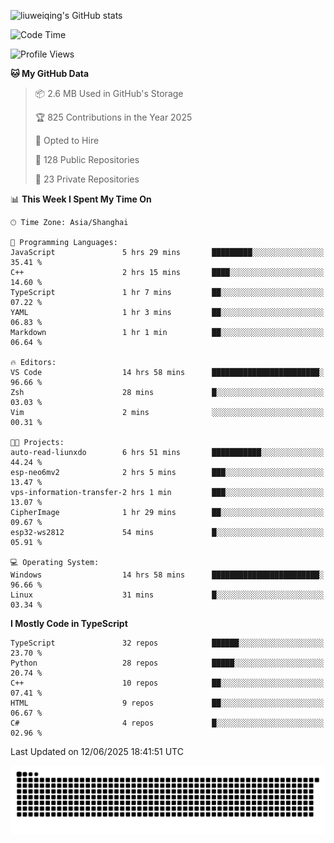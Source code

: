 ![liuweiqing's GitHub stats](https://github-readme-stats.vercel.app/api?username=14790897&show_icons=true&locale=cn&include_all_commits=true&count_private=true)

<!--START_SECTION:waka-->
![Code Time](http://img.shields.io/badge/Code%20Time-2%2C217%20hrs%2042%20mins-blue)

![Profile Views](http://img.shields.io/badge/Profile%20Views-4-blue)

**🐱 My GitHub Data** 

> 📦 2.6 MB Used in GitHub's Storage 
 > 
> 🏆 825 Contributions in the Year 2025
 > 
> 💼 Opted to Hire
 > 
> 📜 128 Public Repositories 
 > 
> 🔑 23 Private Repositories 
 > 
📊 **This Week I Spent My Time On** 

```text
🕑︎ Time Zone: Asia/Shanghai

💬 Programming Languages: 
JavaScript               5 hrs 29 mins       █████████░░░░░░░░░░░░░░░░   35.41 % 
C++                      2 hrs 15 mins       ████░░░░░░░░░░░░░░░░░░░░░   14.60 % 
TypeScript               1 hr 7 mins         ██░░░░░░░░░░░░░░░░░░░░░░░   07.22 % 
YAML                     1 hr 3 mins         ██░░░░░░░░░░░░░░░░░░░░░░░   06.83 % 
Markdown                 1 hr 1 min          ██░░░░░░░░░░░░░░░░░░░░░░░   06.64 % 

🔥 Editors: 
VS Code                  14 hrs 58 mins      ████████████████████████░   96.66 % 
Zsh                      28 mins             █░░░░░░░░░░░░░░░░░░░░░░░░   03.03 % 
Vim                      2 mins              ░░░░░░░░░░░░░░░░░░░░░░░░░   00.31 % 

🐱‍💻 Projects: 
auto-read-liunxdo        6 hrs 51 mins       ███████████░░░░░░░░░░░░░░   44.24 % 
esp-neo6mv2              2 hrs 5 mins        ███░░░░░░░░░░░░░░░░░░░░░░   13.47 % 
vps-information-transfer-2 hrs 1 min         ███░░░░░░░░░░░░░░░░░░░░░░   13.07 % 
CipherImage              1 hr 29 mins        ██░░░░░░░░░░░░░░░░░░░░░░░   09.67 % 
esp32-ws2812             54 mins             █░░░░░░░░░░░░░░░░░░░░░░░░   05.91 % 

💻 Operating System: 
Windows                  14 hrs 58 mins      ████████████████████████░   96.66 % 
Linux                    31 mins             █░░░░░░░░░░░░░░░░░░░░░░░░   03.34 % 
```

**I Mostly Code in TypeScript** 

```text
TypeScript               32 repos            ██████░░░░░░░░░░░░░░░░░░░   23.70 % 
Python                   28 repos            █████░░░░░░░░░░░░░░░░░░░░   20.74 % 
C++                      10 repos            ██░░░░░░░░░░░░░░░░░░░░░░░   07.41 % 
HTML                     9 repos             ██░░░░░░░░░░░░░░░░░░░░░░░   06.67 % 
C#                       4 repos             █░░░░░░░░░░░░░░░░░░░░░░░░   02.96 % 
```




 Last Updated on 12/06/2025 18:41:51 UTC
<!--END_SECTION:waka-->

<picture>
  <source media="(prefers-color-scheme: dark)" srcset="https://raw.githubusercontent.com/14790897/14790897/output/github-contribution-grid-snake-dark.svg" />
  <source media="(prefers-color-scheme: light)" srcset="https://raw.githubusercontent.com/14790897/14790897/output/github-contribution-grid-snake.svg" />
  <img alt="github-snake" src="https://raw.githubusercontent.com/14790897/14790897/output/github-contribution-grid-snake.svg" />
</picture>
